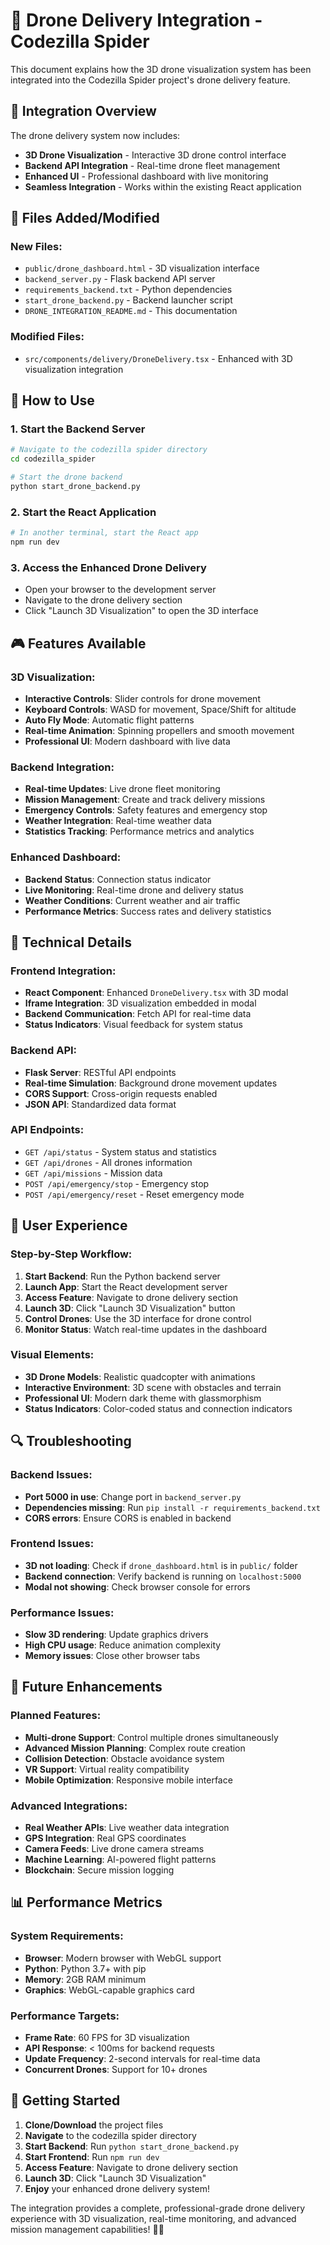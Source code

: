 # 🚁 Drone Delivery Integration - Codezilla Spider

This document explains how the 3D drone visualization system has been integrated into the Codezilla Spider project's drone delivery feature.

## 🎯 **Integration Overview**

The drone delivery system now includes:
- **3D Drone Visualization** - Interactive 3D drone control interface
- **Backend API Integration** - Real-time drone fleet management
- **Enhanced UI** - Professional dashboard with live monitoring
- **Seamless Integration** - Works within the existing React application

## 📁 **Files Added/Modified**

### **New Files:**
- `public/drone_dashboard.html` - 3D visualization interface
- `backend_server.py` - Flask backend API server
- `requirements_backend.txt` - Python dependencies
- `start_drone_backend.py` - Backend launcher script
- `DRONE_INTEGRATION_README.md` - This documentation

### **Modified Files:**
- `src/components/delivery/DroneDelivery.tsx` - Enhanced with 3D visualization integration

## 🚀 **How to Use**

### **1. Start the Backend Server**
```bash
# Navigate to the codezilla spider directory
cd codezilla_spider

# Start the drone backend
python start_drone_backend.py
```

### **2. Start the React Application**
```bash
# In another terminal, start the React app
npm run dev
```

### **3. Access the Enhanced Drone Delivery**
- Open your browser to the development server
- Navigate to the drone delivery section
- Click "Launch 3D Visualization" to open the 3D interface

## 🎮 **Features Available**

### **3D Visualization:**
- **Interactive Controls**: Slider controls for drone movement
- **Keyboard Controls**: WASD for movement, Space/Shift for altitude
- **Auto Fly Mode**: Automatic flight patterns
- **Real-time Animation**: Spinning propellers and smooth movement
- **Professional UI**: Modern dashboard with live data

### **Backend Integration:**
- **Real-time Updates**: Live drone fleet monitoring
- **Mission Management**: Create and track delivery missions
- **Emergency Controls**: Safety features and emergency stop
- **Weather Integration**: Real-time weather data
- **Statistics Tracking**: Performance metrics and analytics

### **Enhanced Dashboard:**
- **Backend Status**: Connection status indicator
- **Live Monitoring**: Real-time drone and delivery status
- **Weather Conditions**: Current weather and air traffic
- **Performance Metrics**: Success rates and delivery statistics

## 🔧 **Technical Details**

### **Frontend Integration:**
- **React Component**: Enhanced `DroneDelivery.tsx` with 3D modal
- **Iframe Integration**: 3D visualization embedded in modal
- **Backend Communication**: Fetch API for real-time data
- **Status Indicators**: Visual feedback for system status

### **Backend API:**
- **Flask Server**: RESTful API endpoints
- **Real-time Simulation**: Background drone movement updates
- **CORS Support**: Cross-origin requests enabled
- **JSON API**: Standardized data format

### **API Endpoints:**
- `GET /api/status` - System status and statistics
- `GET /api/drones` - All drones information
- `GET /api/missions` - Mission data
- `POST /api/emergency/stop` - Emergency stop
- `POST /api/emergency/reset` - Reset emergency mode

## 🎯 **User Experience**

### **Step-by-Step Workflow:**
1. **Start Backend**: Run the Python backend server
2. **Launch App**: Start the React development server
3. **Access Feature**: Navigate to drone delivery section
4. **Launch 3D**: Click "Launch 3D Visualization" button
5. **Control Drones**: Use the 3D interface for drone control
6. **Monitor Status**: Watch real-time updates in the dashboard

### **Visual Elements:**
- **3D Drone Models**: Realistic quadcopter with animations
- **Interactive Environment**: 3D scene with obstacles and terrain
- **Professional UI**: Modern dark theme with glassmorphism
- **Status Indicators**: Color-coded status and connection indicators

## 🔍 **Troubleshooting**

### **Backend Issues:**
- **Port 5000 in use**: Change port in `backend_server.py`
- **Dependencies missing**: Run `pip install -r requirements_backend.txt`
- **CORS errors**: Ensure CORS is enabled in backend

### **Frontend Issues:**
- **3D not loading**: Check if `drone_dashboard.html` is in `public/` folder
- **Backend connection**: Verify backend is running on `localhost:5000`
- **Modal not showing**: Check browser console for errors

### **Performance Issues:**
- **Slow 3D rendering**: Update graphics drivers
- **High CPU usage**: Reduce animation complexity
- **Memory issues**: Close other browser tabs

## 🌟 **Future Enhancements**

### **Planned Features:**
- **Multi-drone Support**: Control multiple drones simultaneously
- **Advanced Mission Planning**: Complex route creation
- **Collision Detection**: Obstacle avoidance system
- **VR Support**: Virtual reality compatibility
- **Mobile Optimization**: Responsive mobile interface

### **Advanced Integrations:**
- **Real Weather APIs**: Live weather data integration
- **GPS Integration**: Real GPS coordinates
- **Camera Feeds**: Live drone camera streams
- **Machine Learning**: AI-powered flight patterns
- **Blockchain**: Secure mission logging

## 📊 **Performance Metrics**

### **System Requirements:**
- **Browser**: Modern browser with WebGL support
- **Python**: Python 3.7+ with pip
- **Memory**: 2GB RAM minimum
- **Graphics**: WebGL-capable graphics card

### **Performance Targets:**
- **Frame Rate**: 60 FPS for 3D visualization
- **API Response**: < 100ms for backend requests
- **Update Frequency**: 2-second intervals for real-time data
- **Concurrent Drones**: Support for 10+ drones

## 🎉 **Getting Started**

1. **Clone/Download** the project files
2. **Navigate** to the codezilla spider directory
3. **Start Backend**: Run `python start_drone_backend.py`
4. **Start Frontend**: Run `npm run dev`
5. **Access Feature**: Navigate to drone delivery section
6. **Launch 3D**: Click "Launch 3D Visualization"
7. **Enjoy** your enhanced drone delivery system!

The integration provides a complete, professional-grade drone delivery experience with 3D visualization, real-time monitoring, and advanced mission management capabilities! 🚁✨



